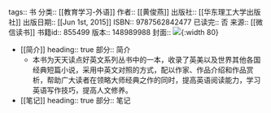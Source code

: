tags:: 书
分类:: [[教育学习-外语]]
作者:: [[黄俊燕]]
出版社:: [[华东理工大学出版社]]
出版日期:: [[Jun 1st, 2015]]
ISBN:: 9787562842477
已读完:: 否
来源:: [[微信读书]]
书籍id:: 855499
版本:: 148989988
封面:: ![](https://weread-1258476243.file.myqcloud.com/weread/cover/48/YueWen_855499/s_YueWen_855499.jpg){:width 80}

- [[简介]]
  heading:: true
  部分:: 简介
	- 本书为天天读点好英文系列丛书中的一本，收录了英美以及世界其他各国经典短篇小说，采用中英文对照的方式，配以作家、作品介绍和作品赏析，帮助广大读者在领略大师经典之作的同时，提高英语阅读能力，学习英语写作技巧，提高人文修养。
- [[笔记]]
  heading:: true
  部分:: 笔记